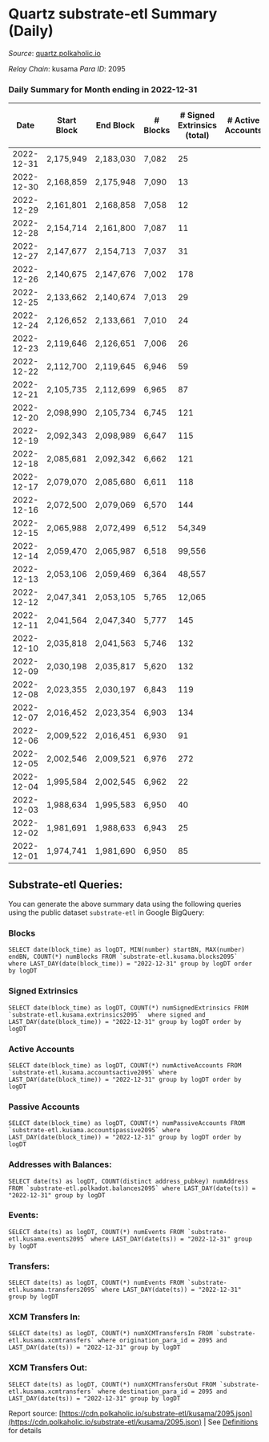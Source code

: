 # Quartz substrate-etl Summary (Daily)

_Source_: [quartz.polkaholic.io](https://quartz.polkaholic.io)

*Relay Chain*: kusama
*Para ID*: 2095



### Daily Summary for Month ending in 2022-12-31


| Date | Start Block | End Block | # Blocks | # Signed Extrinsics (total) | # Active Accounts | # Passive | # New | # Addresses with Balances | # Events | # Transfers | # XCM Transfers In | # XCM Transfers Out | Issues | 
| ---- | ----------- | --------- | -------- | --------------------------- | ----------------- | --------- | ----- | ------------------------- | -------- | ----------- | ------------------ | ------------------- | ------ |
| 2022-12-31 | 2,175,949 | 2,183,030 | 7,082 | 25 |  |  |  | 75,043 | 15,233 | 6 ($2.41) |   |   |  |
| 2022-12-30 | 2,168,859 | 2,175,948 | 7,090 | 13 |  |  |  | 75,042 | 15,118 |   |   |   |  |
| 2022-12-29 | 2,161,801 | 2,168,858 | 7,058 | 12 |  |  |  | 75,040 | 15,047 | 7 ($5.66) |   |   |  |
| 2022-12-28 | 2,154,714 | 2,161,800 | 7,087 | 11 |  |  |  | 75,039 | 15,104 | 7 ($2.47) |   | 1 ($0.47) |  |
| 2022-12-27 | 2,147,677 | 2,154,713 | 7,037 | 31 |  |  |  | 75,038 | 15,137 | 7 ($23.56) | 1 ($0.003) | 2 ($9.58) |  |
| 2022-12-26 | 2,140,675 | 2,147,676 | 7,002 | 178 |  |  |  | 75,035 | 16,055 | 7 ($9.04) |   |   |  |
| 2022-12-25 | 2,133,662 | 2,140,674 | 7,013 | 29 |  |  |  | 75,018 | 15,085 | 1 ($26.02) |   |   |  |
| 2022-12-24 | 2,126,652 | 2,133,661 | 7,010 | 24 |  |  |  |  | 15,001 | 2 ($62.01) |   |   |  |
| 2022-12-23 | 2,119,646 | 2,126,651 | 7,006 | 26 |  |  |  |  | 15,016 | 5 ($199.84) |   |   |  |
| 2022-12-22 | 2,112,700 | 2,119,645 | 6,946 | 59 |  |  |  |  | 15,163 | 8 ($65.50) |   |   |  |
| 2022-12-21 | 2,105,735 | 2,112,699 | 6,965 | 87 |  |  |  |  | 15,264 | 13 ($300.64) | 2 ($0.03) | 1 ($0.003) |  |
| 2022-12-20 | 2,098,990 | 2,105,734 | 6,745 | 121 |  |  |  |  | 14,890 | 5 ($95.74) |   |   |  |
| 2022-12-19 | 2,092,343 | 2,098,989 | 6,647 | 115 |  |  |  |  | 187,394 | 56,111 ($185.59) |   | 1 ($30.53) |  |
| 2022-12-18 | 2,085,681 | 2,092,342 | 6,662 | 121 |  |  |  | 19,379 | 14,647 | 7 ($343.36) | 1 ($13.61) | 1 ($68.19) |  |
| 2022-12-17 | 2,079,070 | 2,085,680 | 6,611 | 118 |  |  |  | 19,379 | 14,499 | 7 ($2,524.52) |   |   |  |
| 2022-12-16 | 2,072,500 | 2,079,069 | 6,570 | 144 |  |  |  | 19,378 | 14,586 | 1 ($0.004) | 2 ($9.25) |   |  |
| 2022-12-15 | 2,065,988 | 2,072,499 | 6,512 | 54,349 |  |  |  | 19,377 | 285,645 | 6 ($45.13) |   |   |  |
| 2022-12-14 | 2,059,470 | 2,065,987 | 6,518 | 99,556 |  |  |  | 19,352 | 511,511 | 3 ($2.96) |   |   |  |
| 2022-12-13 | 2,053,106 | 2,059,469 | 6,364 | 48,557 |  |  |  | 19,351 | 554,237 | 18 ($81.97) | 2 ($3.03) | 4 ($35.32) |  |
| 2022-12-12 | 2,047,341 | 2,053,105 | 5,765 | 12,065 |  |  |  | 19,350 | 370,556 | 18 ($253.77) | 2 ($62.23) | 7 ($95.09) |  |
| 2022-12-11 | 2,041,564 | 2,047,340 | 5,777 | 145 |  |  |  |  | 12,856 | 28 ($2,014.36) |   |   |  |
| 2022-12-10 | 2,035,818 | 2,041,563 | 5,746 | 132 |  |  |  |  | 12,719 | 6 ($1,041.05) |   |   |  |
| 2022-12-09 | 2,030,198 | 2,035,817 | 5,620 | 132 |  |  |  | 19,346 | 12,486 | 4 ($0.10) | 2 ($0.07) | 2 ($0.10) |  |
| 2022-12-08 | 2,023,355 | 2,030,197 | 6,843 | 119 |  |  |  | 19,345 | 15,311 | 10 ($253.59) | 3 ($4.54) | 3 ($0.74) |  |
| 2022-12-07 | 2,016,452 | 2,023,354 | 6,903 | 134 |  |  |  | 19,344 | 15,846 | 8 ($59.51) |   | 1 ($13.74) |  |
| 2022-12-06 | 2,009,522 | 2,016,451 | 6,930 | 91 |  |  |  |  | 15,465 | 2 ($12.26) |   |   |  |
| 2022-12-05 | 2,002,546 | 2,009,521 | 6,976 | 272 |  |  |  | 19,339 | 16,252 | 16 ($741.23) | 2 ($8.14) | 2 ($29.25) |  |
| 2022-12-04 | 1,995,584 | 2,002,545 | 6,962 | 22 |  |  |  | 19,323 | 14,894 | 17 ($3,871.44) | 1 ($2.23) | 3 ($45.84) |  |
| 2022-12-03 | 1,988,634 | 1,995,583 | 6,950 | 40 |  |  |  |  | 15,017 | 3 ($41.53) |   |   |  |
| 2022-12-02 | 1,981,691 | 1,988,633 | 6,943 | 25 |  |  |  |  | 14,868 | 4 ($54.02) |   |   |  |
| 2022-12-01 | 1,974,741 | 1,981,690 | 6,950 | 85 |  |  |  | 19,320 | 15,387 | 13 ($388.95) |   | 1 ($31.99) |  |

## Substrate-etl Queries:
You can generate the above summary data using the following queries using the public dataset `substrate-etl` in Google BigQuery:


### Blocks
```
SELECT date(block_time) as logDT, MIN(number) startBN, MAX(number) endBN, COUNT(*) numBlocks FROM `substrate-etl.kusama.blocks2095`  where LAST_DAY(date(block_time)) = "2022-12-31" group by logDT order by logDT
```


### Signed Extrinsics
```
SELECT date(block_time) as logDT, COUNT(*) numSignedExtrinsics FROM `substrate-etl.kusama.extrinsics2095`  where signed and LAST_DAY(date(block_time)) = "2022-12-31" group by logDT order by logDT
```


### Active Accounts
```
SELECT date(block_time) as logDT, COUNT(*) numActiveAccounts FROM `substrate-etl.kusama.accountsactive2095` where LAST_DAY(date(block_time)) = "2022-12-31" group by logDT order by logDT
```


### Passive Accounts
```
SELECT date(block_time) as logDT, COUNT(*) numPassiveAccounts FROM `substrate-etl.kusama.accountspassive2095` where LAST_DAY(date(block_time)) = "2022-12-31" group by logDT order by logDT
```


### Addresses with Balances:
```
SELECT date(ts) as logDT, COUNT(distinct address_pubkey) numAddress FROM `substrate-etl.polkadot.balances2095` where LAST_DAY(date(ts)) = "2022-12-31" group by logDT
```


### Events:
```
SELECT date(ts) as logDT, COUNT(*) numEvents FROM `substrate-etl.kusama.events2095` where LAST_DAY(date(ts)) = "2022-12-31" group by logDT
```


### Transfers:
```
SELECT date(ts) as logDT, COUNT(*) numEvents FROM `substrate-etl.kusama.transfers2095` where LAST_DAY(date(ts)) = "2022-12-31" group by logDT
```


### XCM Transfers In:
```
SELECT date(ts) as logDT, COUNT(*) numXCMTransfersIn FROM `substrate-etl.kusama.xcmtransfers` where origination_para_id = 2095 and LAST_DAY(date(ts)) = "2022-12-31" group by logDT
```


### XCM Transfers Out:
```
SELECT date(ts) as logDT, COUNT(*) numXCMTransfersOut FROM `substrate-etl.kusama.xcmtransfers` where destination_para_id = 2095 and LAST_DAY(date(ts)) = "2022-12-31" group by logDT
```



Report source: [https://cdn.polkaholic.io/substrate-etl/kusama/2095.json](https://cdn.polkaholic.io/substrate-etl/kusama/2095.json) | See [Definitions](/DEFINITIONS.md) for details
